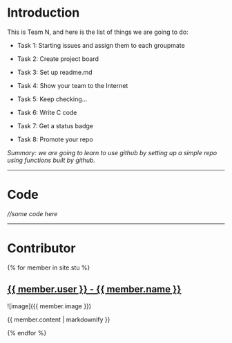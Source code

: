 # Introduction
This is Team N, and here is the list of things we are going to do:

* Task 1: Starting issues and assign them to each groupmate

* Task 2: Create project board

* Task 3: Set up readme.md

* Task 4: Show your team to the Internet

* Task 5: Keep checking...

* Task 6: Write C code

* Task 7: Get a status badge

* Task 8: Promote your repo

*Summary: we are going to learn to use github by setting up a simple repo using functions built by github.*

---

# Code
*//some code here*
 
 ---
 
# Contributor
{% for member in site.stu %}
  <h2>
    <a href="https://github.com/{{ member.user }}">
      {{ member.user }} - {{ member.name }}
    </a>
  </h2>
  ![image]({{ member.image }})
  <p>{{ member.content | markdownify }}</p>
{% endfor %}
